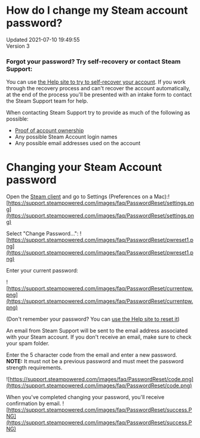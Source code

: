 # How do I change my Steam account password?
Updated 2021-07-10 19:49:55  
Version 3  

### Forgot your password? Try self-recovery or contact Steam Support:
You can use [the Help site to try to self-recover your account](https://help.steampowered.com/wizard/HelpWithLogin). If you work through the recovery process and can't recover the account automatically, at the end of the process you'll be presented with an intake form to contact the Steam Support team for help.  
  
When contacting Steam Support try to provide as much of the following as possible:  

* [Proof of account ownership](https://help.steampowered.com/en/faqs/view/0A94-F308-34A5-1988#proof)
* Any possible Steam Account login names
* Any possible email addresses used on the account

  
  
  
# Changing your Steam Account password
  
Open the [Steam client](http://store.steampowered.com/about/) and go to Settings (Preferences on a Mac):![https://support.steampowered.com/images/faq/PasswordReset/settings.png](https://support.steampowered.com/images/faq/PasswordReset/settings.png)  
  
Select "Change Password...": ![https://support.steampowered.com/images/faq/PasswordReset/pwreset1.png](https://support.steampowered.com/images/faq/PasswordReset/pwreset1.png)  
  
Enter your current password:  
  
![https://support.steampowered.com/images/faq/PasswordReset/currentpw.png](https://support.steampowered.com/images/faq/PasswordReset/currentpw.png)  
  
(Don't remember your password? You can [use the Help site to reset it](https://help.steampowered.com))  
  
An email from Steam Support will be sent to the email address associated with your Steam account. If you don't receive an email, make sure to check your spam folder.  
  
Enter the 5 character code from the email and enter a new password. **NOTE:** It must not be a previous password and must meet the password strength requirements.  
  
![https://support.steampowered.com/images/faq/PasswordReset/code.png](https://support.steampowered.com/images/faq/PasswordReset/code.png)  
  
When you've completed changing your password, you'll receive confirmation by email. ![https://support.steampowered.com/images/faq/PasswordReset/success.PNG](https://support.steampowered.com/images/faq/PasswordReset/success.PNG)